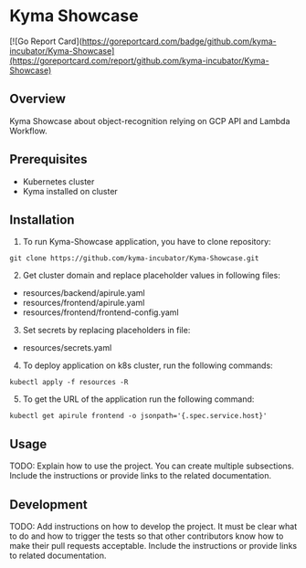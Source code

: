# Kyma Showcase

[![Go Report Card](https://goreportcard.com/badge/github.com/kyma-incubator/Kyma-Showcase](https://goreportcard.com/report/github.com/kyma-incubator/Kyma-Showcase)

## Overview

Kyma Showcase about object-recognition relying on GCP API and Lambda Workflow.

## Prerequisites

- Kubernetes cluster
- Kyma installed on cluster

## Installation

1. To run Kyma-Showcase application, you have to clone repository:
```
git clone https://github.com/kyma-incubator/Kyma-Showcase.git
```
2. Get cluster domain and replace placeholder values in following files:
- resources/backend/apirule.yaml
- resources/frontend/apirule.yaml
- resources/frontend/frontend-config.yaml

3. Set secrets by replacing placeholders in file:
- resources/secrets.yaml

4. To deploy application on k8s cluster, run the following commands:
```
kubectl apply -f resources -R
```

5. To get the URL of the application run the following command:
```
kubectl get apirule frontend -o jsonpath='{.spec.service.host}'
```

## Usage

TODO: Explain how to use the project. You can create multiple subsections. Include the instructions or provide links to the related documentation.

## Development

TODO: Add instructions on how to develop the project. It must be clear what to do and how to trigger the tests so that other contributors know how to make their pull requests acceptable. Include the instructions or provide links to related documentation.
